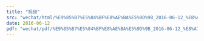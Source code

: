 ```yaml
---
title: "视频"
src: "wechat/html/%E9%85%B7%E5%84%BF%E8%AE%BA%E5%9D%9B_2016-06-12_%E8%A7%86%E9%A2%91_%E5%A4%9A%E5%9B%BE%E5%86%92%E5%88%BA2016%E9%AA%84%E5%82%B2%E6%9C%88%E6%B6%82%E9%B8%A6at%E5%B7%A5%E5%A4%A7%EF%BC%81.html"
date: 2016-06-12
pdf: "wechat/pdf/%E9%85%B7%E5%84%BF%E8%AE%BA%E5%9D%9B_2016-06-12_%E8%A7%86%E9%A2%91_%E5%A4%9A%E5%9B%BE%E5%86%92%E5%88%BA2016%E9%AA%84%E5%82%B2%E6%9C%88%E6%B6%82%E9%B8%A6at%E5%B7%A5%E5%A4%A7%EF%BC%81.pdf"
---
```

